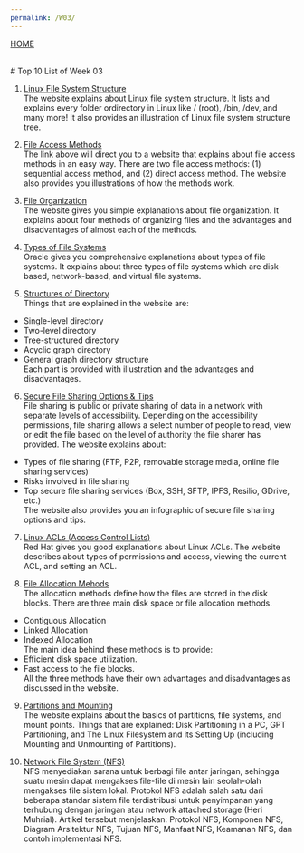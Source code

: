 ```yaml
---
permalink: /W03/
---
```

[HOME](../)

<br>
# Top 10 List of Week 03

1. [Linux File System Structure](http://www.linuxandubuntu.com/home/the-linux-file-system-structure-explained)<br>
The website explains about Linux file system structure. It lists and explains every folder ordirectory in Linux like / (root), /bin, /dev, and many more! It also provides an illustration of Linux file system structure tree.

2. [File Access Methods](https://notesformsc.org/file-access-methods/)<br>
The link above will direct you to a website that explains about file access methods in an easy way. There are two file access methods: (1) sequential access method, and (2) direct access method. The website also provides you illustrations of how the methods work.

3. [File Organization](https://peda.net/kenya/css/subjects/computer-studies/form-three/driac2/data-processing/fom)<br>
The website gives you simple explanations about file organization. It explains about four methods of organizing files and the advantages and disadvantages of almost each of the methods.

4. [Types of File Systems](https://docs.oracle.com/cd/E19683-01/817-3814/6mjcp0r05/index.html)<br>
Oracle gives you comprehensive explanations about types of file systems. It explains about three types of file systems which are disk-based, network-based, and virtual file systems.

5. [Structures of Directory](https://www.geeksforgeeks.org/structures-of-directory-in-operating-system/)<br>
Things that are explained in the website are:
- Single-level directory
- Two-level directory
- Tree-structured directory
- Acyclic graph directory
- General graph directory structure  
Each part is provided with illustration and the advantages and disadvantages.

6. [Secure File Sharing Options & Tips](https://www.pandasecurity.com/mediacenter/panda-security/secure-file-sharing/)<br>
File sharing is public or private sharing of data in a network with separate levels of accessibility. Depending on the accessibility permissions, file sharing allows a select number of people to read, view or edit the file based on the level of authority the file sharer has provided.
The website explains about:
- Types of file sharing (FTP, P2P, removable storage media, online file sharing services)
- Risks involved in file sharing
- Top secure file sharing services (Box, SSH, SFTP, IPFS, Resilio, GDrive, etc.)  
The website also provides you an infographic of secure file sharing options and tips.

7. [Linux ACLs (Access Control Lists)](https://www.redhat.com/sysadmin/linux-access-control-lists)<br>
Red Hat gives you good explanations about Linux ACLs. The website describes about types of permissions and access, viewing the current ACL, and setting an ACL.

8. [File Allocation Mehods](https://www.geeksforgeeks.org/file-allocation-methods/?ref=lbp)<br>
The allocation methods define how the files are stored in the disk blocks. There are three main disk space or file allocation methods.
- Contiguous Allocation
- Linked Allocation
- Indexed Allocation<br>
The main idea behind these methods is to provide:
- Efficient disk space utilization.
- Fast access to the file blocks.<br>
All the three methods have their own advantages and disadvantages as discussed in the website.

9. [Partitions and Mounting](https://en.opensuse.org/SDB:Basics_of_partitions,_filesystems,_mount_points)<br>
The website explains about the basics of partitions, file systems, and mount points. Things that are explained: Disk Partitioning in a PC, GPT Partitioning, and The Linux Filesystem and its Setting Up (including Mounting and Unmounting of Partitions).

10. [Network File System (NFS)](https://medium.com/mtiakakom/network-file-system-nfs-f1a14b7b33e2)<br>
NFS menyediakan sarana untuk berbagi file antar jaringan, sehingga suatu mesin dapat mengakses file-file di mesin lain seolah-olah mengakses file sistem lokal. Protokol NFS adalah salah satu dari beberapa standar sistem file terdistribusi untuk penyimpanan yang terhubung dengan jaringan atau network attached storage (Heri Muhrial). Artikel tersebut menjelaskan: Protokol NFS, Komponen NFS, Diagram Arsitektur NFS, Tujuan NFS, Manfaat NFS, Keamanan NFS, dan contoh implementasi NFS.
